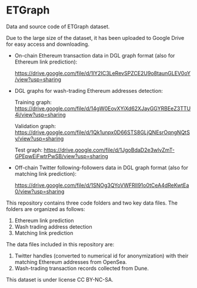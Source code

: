 # ETGraph
Data and source code of ETGraph dataset.

Due to the large size of the dataset, it has been uploaded to Google Drive for easy access and downloading.

- On-chain Ethereum transaction data in DGL graph format (also for Ethereum link prediction):
  
  https://drive.google.com/file/d/1lY2IC3LeRevSPZCE2U9o8taunGLEV0oY/view?usp=sharing 
- DGL graphs for wash-trading Ethereum addresses detection:

  Training graph: https://drive.google.com/file/d/14gW0EovXYiXd62XJayGGYRBEeZ3TTU4i/view?usp=sharing

  Validation graph: https://drive.google.com/file/d/1Qk1unpx0D66STS8GLjQNEsrOqngNQtSy/view?usp=sharing

  Test graph: https://drive.google.com/file/d/1JgoBdaD2e3wlvZmT-GPEpwEiFwtrPwSB/view?usp=sharing
- Off-chain Twitter following-followers data in DGL graph format (also for matching link prediction):

  https://drive.google.com/file/d/1SNOg3QYoVWFRIl91o0tCeA4dReKwtEa0/view?usp=sharing



This repository contains three code folders and two key data files. The folders are organized as follows:

1. Ethereum link prediction
2. Wash trading address detection
3. Matching link prediction

The data files included in this repository are:

1. Twitter handles (converted to numerical id for anonymization) with their matching Ethereum addresses from OpenSea. 
2. Wash-trading transaction records collected from Dune.

This dataset is under license CC BY-NC-SA.
